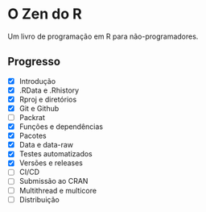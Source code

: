 # O Zen do R
Um livro de programação em R para não-programadores.

## Progresso

- [x] Introdução
- [x] .RData e .Rhistory
- [x] Rproj e diretórios
- [x] Git e Github
- [ ] Packrat
- [x] Funções e dependências
- [x] Pacotes
- [x] Data e data-raw
- [x] Testes automatizados
- [x] Versões e releases
- [ ] CI/CD
- [ ] Submissão ao CRAN
- [ ] Multithread e multicore
- [ ] Distribuição
